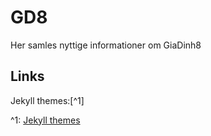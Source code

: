 # GD8
Her samles nyttige informationer om GiaDinh8

## Links
Jekyll themes:[^1]

^1: [Jekyll themes](https://pages.github.com/themes/)
